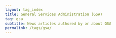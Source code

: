 ```yaml
---
layout: tag_index
title: General Services Administration (GSA)
tag: gsa
subtitle: News articles authored by or about GSA
permalink: /tags/gsa/
---
```

